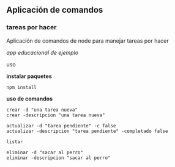 ## Aplicación de comandos
### tareas por hacer

Aplicación de comandos de node para manejar tareas por hacer

_app educacional de ejemplo_

uso


**instalar paquetes**
```
npm install
```

**uso de comandos**
```
crear -d "una tarea nueva"
crear -descripcion "una tarea nueva"
 
actualizar -d "tarea pendiente" -c false
actualizar -descripcion "tarea pendiente" -completado false
 
listar

eliminar -d "sacar al perro"
eliminar -descripcion "sacar al perro"
```
